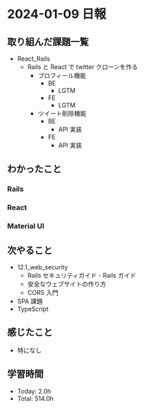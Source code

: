 # 2024-01-09 日報

## 取り組んだ課題一覧

- React_Rails
  - Rails と React で twitter クローンを作る
    - プロフィール機能
      - BE
        - LGTM
      - FE
        - LGTM
    - ツイート削除機能
      - BE
        - API 実装
      - FE
        - API 実装

## わかったこと

### Rails

### React

### Material UI

## 次やること

- 12.1_web_security
  - Rails セキュリティガイド - Rails ガイド
  - 安全なウェブサイトの作り方
  - CORS 入門
- SPA 課題
- TypeScript

## 感じたこと

- 特になし

## 学習時間

- Today: 2.0h
- Total: 514.0h
